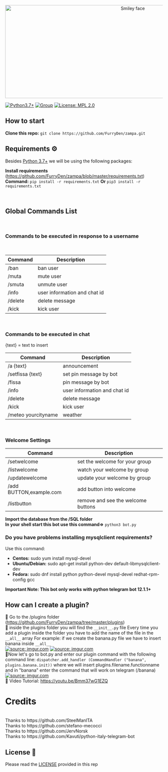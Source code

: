 <p align="center">
<img src="https://i2.wp.com/furryden.it/wp-content/uploads/2018/07/CHI-SIAMO1_sito.png?ssl=1" alt="Smiley face" height="297" width="800">
</p>

[![Python3.7+](https://img.shields.io/badge/Python-3.7%2B-green.svg)](https://www.python.org/downloads) [![Group](https://img.shields.io/badge/Group-FurryDen-blue)](https://t.me/officialfurryden) [![License: MPL 2.0](https://img.shields.io/badge/License-MPL%202.0-brightgreen)](https://github.com/FurryDen/zampa/blob/master/LICENSE)

## How to start

<b>Clone this repo:</b> ```git clone https://github.com/FurryDen/zampa.git```
<br>

## Requirements ⚙️

Besides [Python 3.7+](https://www.python.org/downloads/) we will be using the following packages:

<b>Install requirements</b> (https://github.com/FurryDen/zampa/blob/master/requirements.txt)
<br>
<b>Command:</b> ```pip install -r requirements.txt``` <b>Or</b> ```pip3 install -r requirements.txt```

<br>

## Global Commands List
<br>
<h3>Commands to be executed in response to a username</h3>
<br>


| Command | Description |
| --- | --- |
| /ban | ban user |
| /muta | mute user |
| /smuta | unmute user |
| /info | user information and chat id |
| /delete | delete message |
| /kick | kick user |
<br>
<h3>Commands to be executed in chat</h3>
{text} = text to insert

| Command | Description |
| --- | --- |
| /a {text}| announcement |
| /setfissa {text} | set pin message by bot |
| /fissa | pin message by bot |
| /info | user information and chat id |
| /delete | delete message |
| /kick | kick user |
| /meteo yourcityname | weather |
<br>
<h3>Welcome Settings</h3>

| Command | Description |
| --- | --- |
| /setwelcome | set the welcome for your group |
| /listwelcome | watch your welcome by group |
| /updatewelcome | update your welcome by group |
| /add BUTTON,example.com | add button into welcome |
| /listbutton | remove and see the welcome buttons |


<b>Import the database from the /SQL folder</b>
<br>
<b>In your shell start this bot use this command=></b> ```python3 bot.py```

### Do you have problems installing mysqlclient requirements?
Use this command:
<ul>
<li><b>Centos:</b> sudo yum install mysql-devel</li>
<li><b>Ubuntu/Debian:</b> sudo apt-get install python-dev default-libmysqlclient-dev</li>
<li><b>Fedora:</b> sudo dnf install python python-devel mysql-devel redhat-rpm-config gcc</li>
</ul>

<b>Important Note: This bot only works with python telegram bot 12.1.1+</b>
<br>

## How can I create a plugin?
🔷 Go to the /plugins folder (https://github.com/FurryDen/zampa/tree/master/plugins)
<br>
🔷 inside the plugins folder you will find the ```__init__.py``` file
    Every time you add a plugin inside the folder you have to add the name of the file in the ```__all__``` array
    For example:
    if we create the banana.py file we have to insert banana inside ```__all__```
    <br>
    <a href="https://imgur.com/pMiwxIR"><img src="https://i.imgur.com/pMiwxIR.png" title="source: imgur.com" /></a>
    <a href="https://imgur.com/dR0nN1P"><img src="https://i.imgur.com/dR0nN1P.png" title="source: imgur.com" /></a>
    <br>
🔷Now let's go to bot.py and enter our plugin command with the following command line:
    ```dispatcher.add_handler (CommandHandler ("banana", plugins.banana.init))```
    where we will insert plugins.filename.functionname
    and in "banana" enter the command that will work on telegram (/banana)
    <a href="https://imgur.com/sOoPruP"><img src="https://i.imgur.com/sOoPruP.png" title="source: imgur.com" /></a>
    <br>
🔷 Video Tutorial: https://youtu.be/Bmm37wG1EZQ

# Credits
<br>
Thanks to https://github.com/SteelManITA
<br>
Thanks to https://github.com/stefano-mecocci
<br>
Thanks to https://github.com/JervNorsk
<br>
Thanks to https://github.com/Kavuti/python-italy-telegram-bot

## License 📄

Please read the [LICENSE](LICENSE) provided in this rep